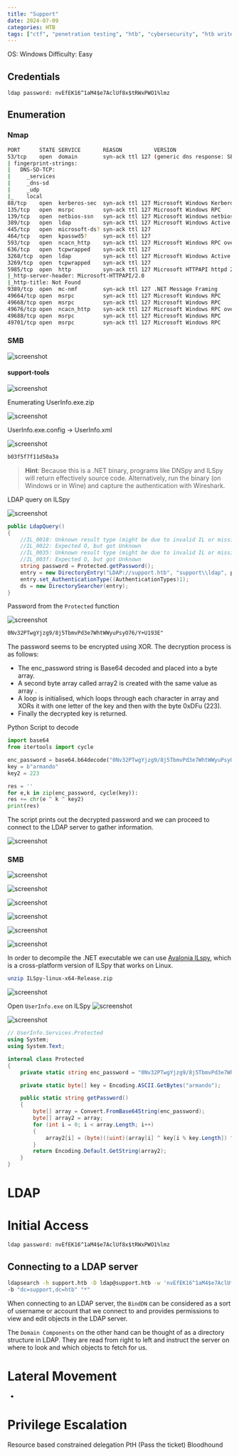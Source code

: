 ```yaml
---
title: "Support"
date: 2024-07-09
categories: HTB
tags: ["ctf", "penetration testing", "htb", "cybersecurity", "htb writeup", "support", "htb walkthrough", "hackthebox", "writeup"]
---
```


OS: Windows
Difficulty: Easy

## Credentials

```text
ldap password: nvEfEK16^1aM4$e7AclUf8x$tRWxPWO1%lmz
```

## Enumeration

### Nmap

```sh
PORT      STATE SERVICE       REASON          VERSION
53/tcp    open  domain        syn-ack ttl 127 (generic dns response: SERVFAIL)
| fingerprint-strings: 
|   DNS-SD-TCP: 
|     _services
|     _dns-sd
|     _udp
|_    local
88/tcp    open  kerberos-sec  syn-ack ttl 127 Microsoft Windows Kerberos (server time: 2025-04-13 22:24:45Z)
135/tcp   open  msrpc         syn-ack ttl 127 Microsoft Windows RPC
139/tcp   open  netbios-ssn   syn-ack ttl 127 Microsoft Windows netbios-ssn
389/tcp   open  ldap          syn-ack ttl 127 Microsoft Windows Active Directory LDAP (Domain: support.htb0., Site: Default-First-Site-Name)
445/tcp   open  microsoft-ds? syn-ack ttl 127
464/tcp   open  kpasswd5?     syn-ack ttl 127
593/tcp   open  ncacn_http    syn-ack ttl 127 Microsoft Windows RPC over HTTP 1.0
636/tcp   open  tcpwrapped    syn-ack ttl 127
3268/tcp  open  ldap          syn-ack ttl 127 Microsoft Windows Active Directory LDAP (Domain: support.htb0., Site: Default-First-Site-Name)
3269/tcp  open  tcpwrapped    syn-ack ttl 127
5985/tcp  open  http          syn-ack ttl 127 Microsoft HTTPAPI httpd 2.0 (SSDP/UPnP)
|_http-server-header: Microsoft-HTTPAPI/2.0
|_http-title: Not Found
9389/tcp  open  mc-nmf        syn-ack ttl 127 .NET Message Framing
49664/tcp open  msrpc         syn-ack ttl 127 Microsoft Windows RPC
49668/tcp open  msrpc         syn-ack ttl 127 Microsoft Windows RPC
49676/tcp open  ncacn_http    syn-ack ttl 127 Microsoft Windows RPC over HTTP 1.0
49688/tcp open  msrpc         syn-ack ttl 127 Microsoft Windows RPC
49701/tcp open  msrpc         syn-ack ttl 127 Microsoft Windows RPC
```

### SMB

![screenshot](/assets/images/support11.png)

#### support-tools

![screenshot](/assets/images/support12.png)

Enumerating UserInfo.exe.zip

![screenshot](/assets/images/support13.png)

UserInfo.exe.config -> UserInfo.xml

![screenshot](/assets/images/support14.png)

```sh
b03f5f7f11d50a3a
```

>**Hint**:
Because this is a .NET binary, programs like DNSpy and ILSpy will return effectively source code. Alternatively, run the binary (on Windows or in Wine) and capture the authentication with Wireshark.

LDAP query on ILSpy

![screenshot](/assets/images/support15.png)

```c#
public LdapQuery()
{
	//IL_0018: Unknown result type (might be due to invalid IL or missing references)
	//IL_0022: Expected O, but got Unknown
	//IL_0035: Unknown result type (might be due to invalid IL or missing references)
	//IL_003f: Expected O, but got Unknown
	string password = Protected.getPassword();
	entry = new DirectoryEntry("LDAP://support.htb", "support\\ldap", password);
	entry.set_AuthenticationType((AuthenticationTypes)1);
	ds = new DirectorySearcher(entry);
}
```

Password from the `Protected` function

![screenshot](/assets/images/support16.png)

```txt
0Nv32PTwgYjzg9/8j5TbmvPd3e7WhtWWyuPsyO76/Y+U193E"
```

The password seems to be encrypted using XOR. The decryption process is as follows:
- The enc_password string is Base64 decoded and placed into a byte array.
- A second byte array called array2 is created with the same value as array .
- A loop is initialised, which loops through each character in array and XORs it with one letter of the key and then with the byte 0xDFu (223).
- Finally the decrypted key is returned.

Python Script to decode

```python
import base64
from itertools import cycle

enc_password = base64.b64decode("0Nv32PTwgYjzg9/8j5TbmvPd3e7WhtWWyuPsyO76/Y+U193E")
key = b"armando"
key2 = 223

res = ''
for e,k in zip(enc_password, cycle(key)):
res += chr(e ^ k ^ key2)
print(res)
```

The script prints out the decrypted password and we can proceed to connect to the LDAP server to gather information.

![screenshot](/assets/images/support17.png)

### SMB

![screenshot](/assets/images/support1.png)

![screenshot](/assets/images/support2.png)

![screenshot](/assets/images/support3.png)

![screenshot](/assets/images/support4.png)

![screenshot](/assets/images/support5.png)

![screenshot](/assets/images/support6.png)

In order to decompile the .NET executable we can use [Avalonia ILspy](https://github.com/icsharpcode/AvaloniaILSpy), which is a cross-platform version of ILSpy that works on Linux. 

```sh
unzip ILSpy-linux-x64-Release.zip
```

![screenshot](/assets/images/support7.png)

Open `UserInfo.exe` on ILSpy
![screenshot](/assets/images/support8.png)

![screenshot](/assets/images/support9.png)

```c#
// UserInfo.Services.Protected
using System;
using System.Text;

internal class Protected
{
	private static string enc_password = "0Nv32PTwgYjzg9/8j5TbmvPd3e7WhtWWyuPsyO76/Y+U193E";

	private static byte[] key = Encoding.ASCII.GetBytes("armando");

	public static string getPassword()
	{
		byte[] array = Convert.FromBase64String(enc_password);
		byte[] array2 = array;
		for (int i = 0; i < array.Length; i++)
		{
			array2[i] = (byte)((uint)(array[i] ^ key[i % key.Length]) ^ 0xDFu);
		}
		return Encoding.Default.GetString(array2);
	}
}
```

# LDAP

# Initial Access
```text
ldap password: nvEfEK16^1aM4$e7AclUf8x$tRWxPWO1%lmz
```

## Connecting to a LDAP server
```sh
ldapsearch -h support.htb -D ldap@support.htb -w 'nvEfEK16^1aM4$e7AclUf8x$tRWxPWO1%lmz'
-b "dc=support,dc=htb" "*"
```

When connecting to an LDAP server, the `BindDN` can be considered as a sort of username or account that we connect to and provides permissions to view and edit objects in the LDAP server.

The `Domain Components` on the other hand can be thought of as a directory structure in LDAP. They are read from right to left and instruct the server on where to look and which objects to fetch for us.

# Lateral Movement
- 
# Privilege Escalation
Resource based constrained delegation
PtH (Pass the ticket)
Bloodhound


